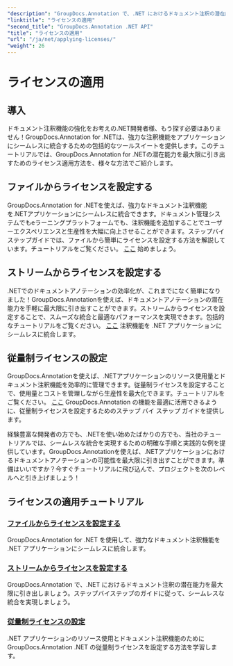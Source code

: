 ```yaml
---
"description": "GroupDocs.Annotation で、.NET におけるドキュメント注釈の潜在能力を最大限に引き出しましょう。ステップバイステップのチュートリアルに従って、シームレスな統合を実現しましょう。"
"linktitle": "ライセンスの適用"
"second_title": "GroupDocs.Annotation .NET API"
"title": "ライセンスの適用"
"url": "/ja/net/applying-licenses/"
"weight": 26
---
```


# ライセンスの適用

## 導入

ドキュメント注釈機能の強化をお考えの.NET開発者様、もう探す必要はありません！GroupDocs.Annotation for .NETは、強力な注釈機能をアプリケーションにシームレスに統合するための包括的なツールスイートを提供します。このチュートリアルでは、GroupDocs.Annotation for .NETの潜在能力を最大限に引き出すためのライセンス適用方法を、様々な方法でご紹介します。

## ファイルからライセンスを設定する
GroupDocs.Annotation for .NETを使えば、強力なドキュメント注釈機能を.NETアプリケーションにシームレスに統合できます。ドキュメント管理システムでもeラーニングプラットフォームでも、注釈機能を追加することでユーザーエクスペリエンスと生産性を大幅に向上させることができます。ステップバイステップガイドでは、ファイルから簡単にライセンスを設定する方法を解説しています。チュートリアルをご覧ください。 [ここ](./set-license-from-file/) 始めましょう。

## ストリームからライセンスを設定する
.NETでのドキュメントアノテーションの効率化が、これまでになく簡単になりました！GroupDocs.Annotationを使えば、ドキュメントアノテーションの潜在能力を手軽に最大限に引き出すことができます。ストリームからライセンスを設定することで、スムーズな統合と最適なパフォーマンスを実現できます。包括的なチュートリアルをご覧ください。 [ここ](./set-license-from-stream/) 注釈機能を .NET アプリケーションにシームレスに統合します。

## 従量制ライセンスの設定
GroupDocs.Annotationを使えば、.NETアプリケーションのリソース使用量とドキュメント注釈機能を効率的に管理できます。従量制ライセンスを設定することで、使用量とコストを管理しながら生産性を最大化できます。チュートリアルをご覧ください。 [ここ](./set-metered-license/) GroupDocs.Annotation の機能を最適に活用できるように、従量制ライセンスを設定するためのステップ バイ ステップ ガイドを提供します。

経験豊富な開発者の方でも、.NETを使い始めたばかりの方でも、当社のチュートリアルでは、シームレスな統合を実現するための明確な手順と実践的な例を提供しています。GroupDocs.Annotationを使えば、.NETアプリケーションにおけるドキュメントアノテーションの可能性を最大限に引き出すことができます。準備はいいですか？今すぐチュートリアルに飛び込んで、プロジェクトを次のレベルへと引き上げましょう！

## ライセンスの適用チュートリアル
### [ファイルからライセンスを設定する](./set-license-from-file/)
GroupDocs.Annotation for .NET を使用して、強力なドキュメント注釈機能を .NET アプリケーションにシームレスに統合します。
### [ストリームからライセンスを設定する](./set-license-from-stream/)
GroupDocs.Annotation で、.NET におけるドキュメント注釈の潜在能力を最大限に引き出しましょう。ステップバイステップのガイドに従って、シームレスな統合を実現しましょう。
### [従量制ライセンスの設定](./set-metered-license/)
.NET アプリケーションのリソース使用とドキュメント注釈機能のために GroupDocs.Annotation .NET の従量制ライセンスを設定する方法を学習します。